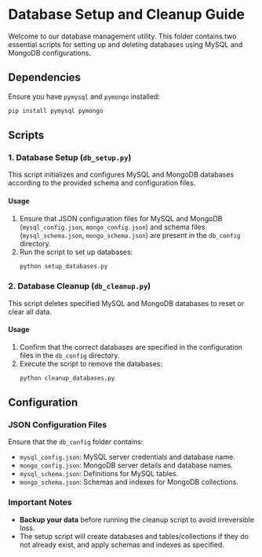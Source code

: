 # Database Setup and Cleanup Guide

Welcome to our database management utility. This folder contains two essential scripts for setting up and deleting databases using MySQL and MongoDB configurations.

## Dependencies

Ensure you have `pymysql` and `pymongo` installed:

```bash
pip install pymysql pymongo
```


## Scripts

### 1. Database Setup (`db_setup.py`)

This script initializes and configures MySQL and MongoDB databases according to the provided schema and configuration files.

#### Usage

1. Ensure that JSON configuration files for MySQL and MongoDB (`mysql_config.json`, `mongo_config.json`) and schema files (`mysql_schema.json`, `mongo_schema.json`) are present in the `db_config` directory.
2. Run the script to set up databases:
   ```bash
   python setup_databases.py
   ```

### 2. Database Cleanup (`db_cleanup.py`)

This script deletes specified MySQL and MongoDB databases to reset or clear all data.


#### Usage

1. Confirm that the correct databases are specified in the configuration files in the `db_config` directory.
2. Execute the script to remove the databases:
   ```bash
   python cleanup_databases.py
   ```

## Configuration

### JSON Configuration Files

Ensure that the `db_config` folder contains:

- `mysql_config.json`: MySQL server credentials and database name.
- `mongo_config.json`: MongoDB server details and database names.
- `mysql_schema.json`: Definitions for MySQL tables.
- `mongo_schema.json`: Schemas and indexes for MongoDB collections.

### Important Notes

- **Backup your data** before running the cleanup script to avoid irreversible loss.
- The setup script will create databases and tables/collections if they do not already exist, and apply schemas and indexes as specified.


